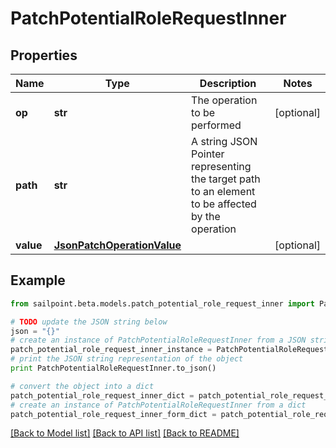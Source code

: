 # PatchPotentialRoleRequestInner


## Properties

Name | Type | Description | Notes
------------ | ------------- | ------------- | -------------
**op** | **str** | The operation to be performed | [optional] 
**path** | **str** | A string JSON Pointer representing the target path to an element to be affected by the operation | 
**value** | [**JsonPatchOperationValue**](JsonPatchOperationValue.md) |  | [optional] 

## Example

```python
from sailpoint.beta.models.patch_potential_role_request_inner import PatchPotentialRoleRequestInner

# TODO update the JSON string below
json = "{}"
# create an instance of PatchPotentialRoleRequestInner from a JSON string
patch_potential_role_request_inner_instance = PatchPotentialRoleRequestInner.from_json(json)
# print the JSON string representation of the object
print PatchPotentialRoleRequestInner.to_json()

# convert the object into a dict
patch_potential_role_request_inner_dict = patch_potential_role_request_inner_instance.to_dict()
# create an instance of PatchPotentialRoleRequestInner from a dict
patch_potential_role_request_inner_form_dict = patch_potential_role_request_inner.from_dict(patch_potential_role_request_inner_dict)
```
[[Back to Model list]](../README.md#documentation-for-models) [[Back to API list]](../README.md#documentation-for-api-endpoints) [[Back to README]](../README.md)



